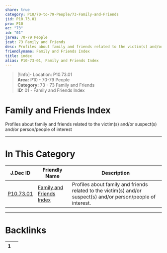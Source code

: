 ```yaml
---  
share: true  
category: P10/70-to-79-People/73-Family-and-Friends  
jid: P10.73.01  
pro: P10  
ac: "73"  
id: "01"  
jarea: 70-79 People  
jcat: 73 Family and Friends  
desc: Profiles about family and friends related to the victim(s) and/or suspect(s) and/or person/people of interest.  
friendlyname: Family and Friends Index  
title: index  
alias: P10-73-01, Family and Friends Index  
---  
```

  
>[!info]- Location: P10.73.01  
>**Area:** P10 - 70-79 People  
>**Category:** 73 - 73 Family and Friends  
>**ID:** 01 - Family and Friends Index  
  
# Family and Friends Index  
  
Profiles about family and friends related to the victim(s) and/or suspect(s) and/or person/people of interest  
   
  
  
---  
# In This Category  
  
| J.Dec ID                                                                                          | Friendly Name                                                                                                    | Description                                                                                                    |  
| ------------------------------------------------------------------------------------------------- | ---------------------------------------------------------------------------------------------------------------- | -------------------------------------------------------------------------------------------------------------- |  
| [P10.73.01](index.md) | [Family and Friends Index](index.md) | Profiles about family and friends related to the victim(s) and/or suspect(s) and/or person/people of interest. |  
  
  
---  
# Backlinks  
<div><table class="dataview table-view-table"><thead class="table-view-thead"><tr class="table-view-tr-header"><th class="table-view-th"><span></span><span class="dataview small-text">1</span></th><th class="table-view-th"><span></span></th></tr></thead><tbody class="table-view-tbody"></tbody></table></div>